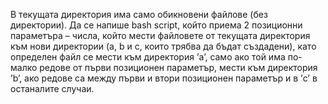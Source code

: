 В текущата директория има само обикновени файлове (без директории). Да се напише
bash script, който приема 2 позиционни параметъра – числа, който мести файловете от текущата директория към нови директории (a, b и c, които трябва да бъдат създадени), като определен файл се
мести към директория ’a’, само ако той има по-малко редове от първи позиционен параметър, мести
към директория ’b’, ако редове са между първи и втори позиционен параметър и в ’c’ в останалите
случаи.
